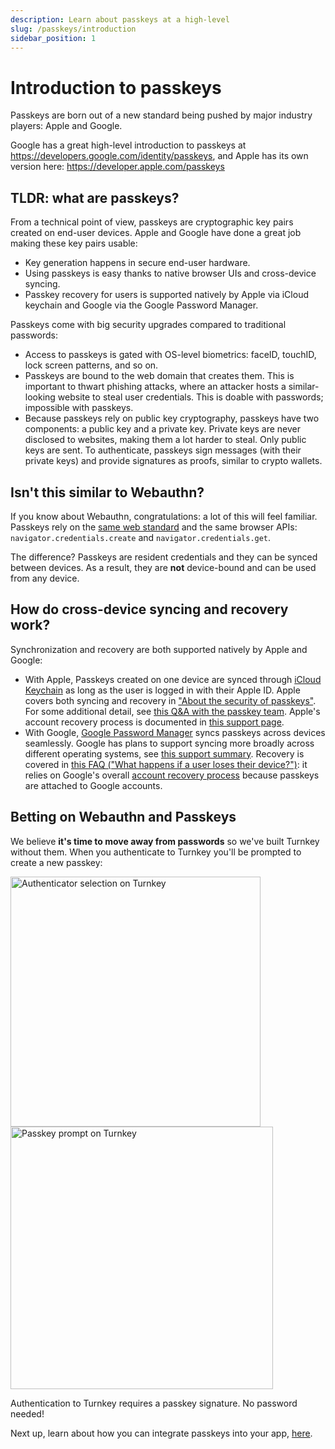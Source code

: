 ```yaml
---
description: Learn about passkeys at a high-level
slug: /passkeys/introduction
sidebar_position: 1
---
```


# Introduction to passkeys

Passkeys are born out of a new standard being pushed by major industry players: Apple and Google.

Google has a great high-level introduction to passkeys at https://developers.google.com/identity/passkeys, and Apple has its own version here: https://developer.apple.com/passkeys

## TLDR: what are passkeys?

From a technical point of view, passkeys are cryptographic key pairs created on end-user devices. Apple and Google have done a great job making these key pairs usable:

- Key generation happens in secure end-user hardware.
- Using passkeys is easy thanks to native browser UIs and cross-device syncing.
- Passkey recovery for users is supported natively by Apple via iCloud keychain and Google via the Google Password Manager. 

Passkeys come with big security upgrades compared to traditional passwords:
- Access to passkeys is gated with OS-level biometrics: faceID, touchID, lock screen patterns, and so on.
- Passkeys are bound to the web domain that creates them. This is important to thwart phishing attacks, where an attacker hosts a similar-looking website to steal user credentials. This is doable with passwords; impossible with passkeys.
- Because passkeys rely on public key cryptography, passkeys have two components: a public key and a private key. Private keys are never disclosed to websites, making them a lot harder to steal. Only public keys are sent. To authenticate, passkeys sign messages (with their private keys) and provide signatures as proofs, similar to crypto wallets.

## Isn't this similar to Webauthn?

If you know about Webauthn, congratulations: a lot of this will feel familiar. Passkeys rely on the [same web standard](https://www.w3.org/TR/webauthn-2/) and the same browser APIs: `navigator.credentials.create` and `navigator.credentials.get`.

The difference? Passkeys are resident credentials and they can be synced between devices. As a result, they are **not** device-bound and can be used from any device. 

## How do cross-device syncing and recovery work? 

Synchronization and recovery are both supported natively by Apple and Google:

- With Apple, Passkeys created on one device are synced through [iCloud Keychain](https://support.apple.com/en-us/HT204085) as long as the user is logged in with their Apple ID. Apple covers both syncing and recovery in ["About the security of passkeys"](https://support.apple.com/en-us/102195). For some additional detail, see [this Q&A with the passkey team](https://developer.apple.com/news/?id=21mnmxow). Apple's account recovery process is documented in [this support page](https://support.apple.com/en-us/HT204921).
- With Google, [Google Password Manager](https://passwords.google/) syncs passkeys across devices seamlessly. Google has plans to support syncing more broadly across different operating systems, see [this support summary](https://developers.google.com/identity/passkeys/supported-environments#chrome-passkey-support-summary). Recovery is covered in [this FAQ ("What happens if a user loses their device?")](https://developers.google.com/identity/passkeys/faq#what_happens_if_a_user_loses_their_device): it relies on Google's overall [account recovery process](https://support.google.com/accounts/answer/7682439?hl=en) because passkeys are attached to Google accounts.

## Betting on Webauthn and Passkeys

We believe **it's time to move away from passwords** so we've built Turnkey without them. When you authenticate to Turnkey you'll be prompted to create a new passkey:

<img src="/img/passkeys/turnkey_authenticator_selection.png" alt="Authenticator selection on Turnkey" width="400px" />
<img src="/img/passkeys/turnkey_passkey_prompt.png" alt="Passkey prompt on Turnkey" width="420px" />

Authentication to Turnkey requires a passkey signature. No password needed!

Next up, learn about how you can integrate passkeys into your app, [here](/passkeys/integration).
